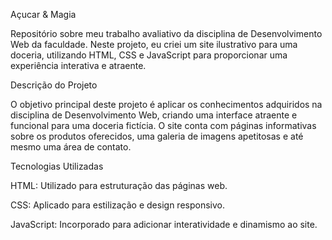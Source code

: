 Açucar & Magia

Repositório sobre meu trabalho avaliativo da disciplina de Desenvolvimento Web da faculdade. Neste projeto, eu criei um site ilustrativo para uma doceria, utilizando HTML, CSS e JavaScript para proporcionar uma experiência interativa e atraente.


Descrição do Projeto

O objetivo principal deste projeto é aplicar os conhecimentos adquiridos na disciplina de Desenvolvimento Web, criando uma interface atraente e funcional para uma doceria fictícia. O site conta com páginas informativas sobre os produtos oferecidos, uma galeria de imagens apetitosas e até mesmo uma área de contato.


Tecnologias Utilizadas

HTML: Utilizado para estruturação das páginas web.

CSS: Aplicado para estilização e design responsivo.

JavaScript: Incorporado para adicionar interatividade e dinamismo ao site.

